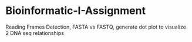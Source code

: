 # Bioinformatic-I-Assignment
Reading Frames Detection, FASTA vs FASTQ, generate dot plot to visualize 2 DNA seq relationships
